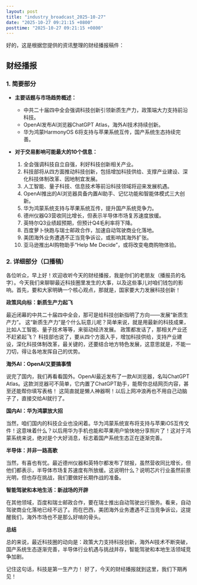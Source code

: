 ```yaml
---
layout: post
title: "industry_broadcast_2025-10-27"
date: "2025-10-27 09:21:15 +0800"
posttime: "2025-10-27 09:21:15 +0800"
---
```


好的，这是根据您提供的资讯整理的财经播报稿件：

## 财经播报

### 1. 简要部分

*   **主要话题与市场趋势概述：**

    *   中共二十届四中全会强调科技创新引领新质生产力，政策端大力支持前沿科技。
    *   OpenAI发布AI浏览器ChatGPT Atlas，海外AI技术持续创新。
    *   华为鸿蒙HarmonyOS 6将支持与苹果系统互传，国产系统生态持续完善。

*   **对于交易影响可能最大的10个信息：**

    1.  全会强调科技自立自强，利好科技创新相关产业。
    2.  科技部将从四方面推动科技创新，包括增加科技供给、支撑产业建设、深化科技体制改革、因地制宜发展。
    3.  人工智能、量子科技、信息技术等前沿科技领域将迎来发展机遇。
    4.  OpenAI推出的AI浏览器具备内置AI助手、记忆功能和智能体模式三大创新。
    5.  华为鸿蒙系统支持与苹果系统互传，提升国产系统竞争力。
    6.  德州仪器Q3营收同比增长，但表示半导体市场复苏速度放缓。
    7.  英特尔Q3业绩超预期，但预计Q4毛利率将下降。
    8.  百度萝卜快跑与瑞士邮政合作，加速自动驾驶商业化落地。
    9.  美团海外业务遭遇不正当竞争诉讼，或影响其海外扩张。
    10. 亚马逊推出AI购物助手“Help Me Decide”，或将改变电商购物体验。

### 2. 详细部分（口播稿）

各位听众，早上好！欢迎收听今天的财经播报，我是你们的老朋友（播报员的名字）。今天我们来聊聊最近科技圈里发生的大事，以及这些事儿对咱们钱包的影响。首先，要和大家明确一个核心观点，那就是，国家要大力发展科技创新！

**政策风向标：新质生产力起飞**

最近闭幕的中共二十届四中全会，那可是给科技创新指明了方向——发展“新质生产力”。 这“新质生产力”是个什么玩意儿呢？简单来说，就是用最新的科技成果，比如人工智能、量子技术等等，来驱动经济发展。 政策都发话了，那相关产业还不赶紧起飞？ 科技部也说了，要从四个方面入手，增加科技供给，支持产业建设，深化科技体制改革，最关键的，还要结合地方特色发展，这意思就是，不能一刀切，得让各地发挥自己的优势。

**海外AI：OpenAI又要搞事情**

说完了国内，我们再看看国外。OpenAI最近发布了一款AI浏览器，名叫ChatGPT Atlas。这款浏览器可不简单，它内置了ChatGPT助手，能帮你总结网页内容，甚至还能帮你填写表格！ 这简直就是懒人神器啊！以后上网冲浪再也不用自己动脑子了，直接交给AI就行了。

**国内AI：华为鸿蒙放大招**

当然，咱们国内的科技企业也没闲着。华为鸿蒙系统宣布将支持与苹果iOS互传文件！这意味着什么？以后用华为手机也能和苹果用户愉快地分享照片了！这对于鸿蒙系统来说，绝对是个大好消息，标志着国产系统生态正在逐渐完善。

**半导体：并非一路高歌**

当然，有喜也有忧。最近德州仪器和英特尔都发布了财报，虽然营收同比增长，但他们都表示，半导体市场复苏速度有所放缓。这说明什么？说明芯片行业虽然前景光明，但也存在挑战，我们要做好长期作战的准备。

**智能驾驶和本地生活：新战场的开辟**

在其他领域，百度和瑞士邮政合作，要在瑞士推出自动驾驶出行服务。看来，自动驾驶商业化落地已经不远了。而在巴西，美团海外业务遭遇不正当竞争诉讼，这提醒我们，海外市场也不是那么好啃的骨头。

**总结**

总的来说，最近科技圈的动向是：政策大力支持科技创新，海外AI技术不断突破，国产系统生态逐渐完善，半导体行业机遇与挑战并存，智能驾驶和本地生活领域竞争加剧。

记住这句话，科技是第一生产力！ 好了，今天的财经播报就到这里，我们下期再见！